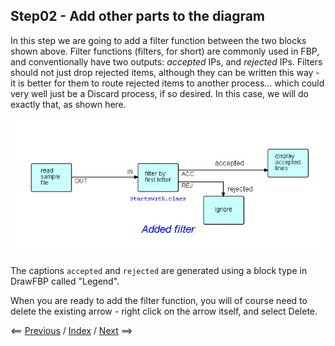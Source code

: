 
<link href="../style.css" rel="stylesheet" type="text/css">

## Step02 - Add other parts to the diagram

In this step we are going to add a filter function between the two blocks shown above.  Filter functions (filters, for short) are commonly used in FBP, and conventionally have two outputs: *accepted* IPs, and *rejected* IPs.  Filters should not just drop rejected items, although they can be written this way - it is better for them to route rejected items to another process... which could very well just be a Discard process, if so desired.  In this case, we will do exactly that, as shown here.

![Diagram showing filter](Step02.png)

The captions `accepted` and `rejected` are generated using a block type in DrawFBP called "Legend".

When you are ready to add the filter function, you will of course need to delete the existing arrow - right click on the arrow itself, and select Delete.

<span class=middle> &lt;== <a href="../Step01/">  Previous</a> / <a href="https://github.com/jpaulm/fbp-tutorial-filter-file/"> Index</a> / <a href="../Step03/"> Next</a> ==&gt;</span>